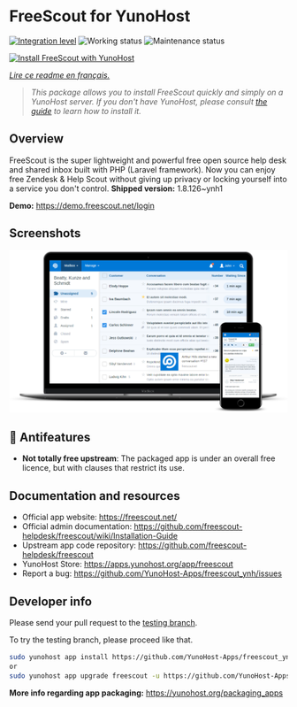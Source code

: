 <!--
N.B.: This README was automatically generated by https://github.com/YunoHost/apps/tree/master/tools/readme_generator
It shall NOT be edited by hand.
-->

# FreeScout for YunoHost

[![Integration level](https://dash.yunohost.org/integration/freescout.svg)](https://dash.yunohost.org/appci/app/freescout) ![Working status](https://ci-apps.yunohost.org/ci/badges/freescout.status.svg) ![Maintenance status](https://ci-apps.yunohost.org/ci/badges/freescout.maintain.svg)

[![Install FreeScout with YunoHost](https://install-app.yunohost.org/install-with-yunohost.svg)](https://install-app.yunohost.org/?app=freescout)

*[Lire ce readme en français.](./README_fr.md)*

> *This package allows you to install FreeScout quickly and simply on a YunoHost server.
If you don't have YunoHost, please consult [the guide](https://yunohost.org/#/install) to learn how to install it.*

## Overview

FreeScout is the super lightweight and powerful free open source help desk and shared inbox built with PHP (Laravel framework). Now you can enjoy free Zendesk & Help Scout without giving up privacy or locking yourself into a service you don't control.
**Shipped version:** 1.8.126~ynh1

**Demo:** <https://demo.freescout.net/login>

## Screenshots

![Screenshot of FreeScout](./doc/screenshots/screenshot.png)

## :red_circle: Antifeatures

- **Not totally free upstream**: The packaged app is under an overall free licence, but with clauses that restrict its use.

## Documentation and resources

- Official app website: <https://freescout.net/>
- Official admin documentation: <https://github.com/freescout-helpdesk/freescout/wiki/Installation-Guide>
- Upstream app code repository: <https://github.com/freescout-helpdesk/freescout>
- YunoHost Store: <https://apps.yunohost.org/app/freescout>
- Report a bug: <https://github.com/YunoHost-Apps/freescout_ynh/issues>

## Developer info

Please send your pull request to the [testing branch](https://github.com/YunoHost-Apps/freescout_ynh/tree/testing).

To try the testing branch, please proceed like that.

``` bash
sudo yunohost app install https://github.com/YunoHost-Apps/freescout_ynh/tree/testing --debug
or
sudo yunohost app upgrade freescout -u https://github.com/YunoHost-Apps/freescout_ynh/tree/testing --debug
```

**More info regarding app packaging:** <https://yunohost.org/packaging_apps>
